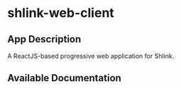 # shlink-web-client

## App Description

A ReactJS-based progressive web application for Shlink.

## Available Documentation

